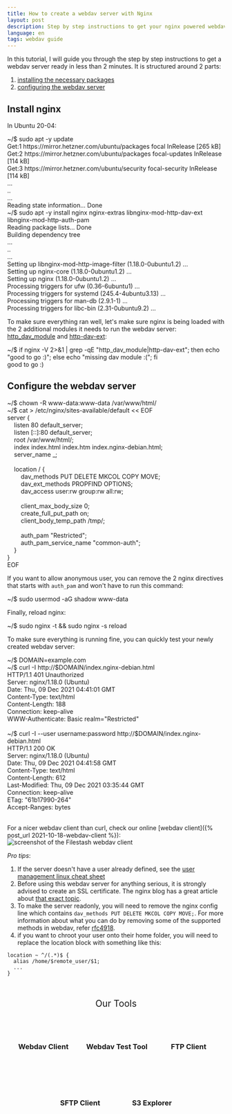 ```yaml
---
title: How to create a webdav server with Nginx
layout: post
description: Step by step instructions to get your nginx powered webdav server ready in less than 2 minutes
language: en
tags: webdav guide
---
```


In this tutorial, I will guide you through the step by step instructions to get a webdav server ready in less than 2 minutes. It is structured around 2 parts:
1. [installing the necessary packages](#install-nginx)
2. [configuring the webdav server](#configure-the-webdav-server)

## Install nginx

In Ubuntu 20-04:
<div class="terminal">
<span class="prompt">~/$ </span>sudo apt -y update<br>
<span class="stdout">
Get:1 https://mirror.hetzner.com/ubuntu/packages focal InRelease [265 kB]<br/>
Get:2 https://mirror.hetzner.com/ubuntu/packages focal-updates InRelease [114 kB]<br/>
Get:3 https://mirror.hetzner.com/ubuntu/security focal-security InRelease [114 kB]<br/>
...<br/>
..<br/>
...<br/>
Reading state information... Done<br/>
</span>
<span class="prompt">~/$ </span>sudo apt -y install nginx nginx-extras libnginx-mod-http-dav-ext libnginx-mod-http-auth-pam<br>
<span class="stdout">
Reading package lists... Done<br/>
Building dependency tree<br/>
...<br/>
..<br/>
...<br/>
Setting up libnginx-mod-http-image-filter (1.18.0-0ubuntu1.2) ...<br/>
Setting up nginx-core (1.18.0-0ubuntu1.2) ...<br/>
Setting up nginx (1.18.0-0ubuntu1.2) ...<br/>
Processing triggers for ufw (0.36-6ubuntu1) ...<br/>
Processing triggers for systemd (245.4-4ubuntu3.13) ...<br/>
Processing triggers for man-db (2.9.1-1) ...<br/>
Processing triggers for libc-bin (2.31-0ubuntu9.2) ...<br/>
</span>
</div>

To make sure everything ran well, let's make sure nginx is being loaded with the 2 additional modules it needs to run the webdav server: [http_dav_module](http://nginx.org/en/docs/http/ngx_http_dav_module.html) and [http-dav-ext](https://github.com/arut/nginx-dav-ext-module):
<div class="terminal">
<span class="prompt">~/$ </span>if nginx -V 2>&1 | grep -qE "http_dav_module|http-dav-ext"; then echo "good to go :)"; else echo "missing dav module :("; fi<br>
<span class="stdout">
good to go :)<br/>
</span>
</div>

## Configure the webdav server

<div class="terminal">
<span class="prompt">~/$ </span>chown -R www-data:www-data /var/www/html/<br>
<span class="prompt">~/$ </span>cat > /etc/nginx/sites-available/default << EOF<br/>
server {<br/>
&nbsp;&nbsp;&nbsp;&nbsp;listen 80 default_server;<br/>
&nbsp;&nbsp;&nbsp;&nbsp;listen [::]:80 default_server;<br/>
&nbsp;&nbsp;&nbsp;&nbsp;root /var/www/html/;<br/>
&nbsp;&nbsp;&nbsp;&nbsp;index index.html index.htm index.nginx-debian.html;<br/>
&nbsp;&nbsp;&nbsp;&nbsp;server_name _;<br/>
<br/>
&nbsp;&nbsp;&nbsp;&nbsp;location / {<br/>
&nbsp;&nbsp;&nbsp;&nbsp;&nbsp;&nbsp;&nbsp;&nbsp;dav_methods PUT DELETE MKCOL COPY MOVE;<br/>
&nbsp;&nbsp;&nbsp;&nbsp;&nbsp;&nbsp;&nbsp;&nbsp;dav_ext_methods PROPFIND OPTIONS;<br/>
&nbsp;&nbsp;&nbsp;&nbsp;&nbsp;&nbsp;&nbsp;&nbsp;dav_access user:rw  group:rw all:rw;<br/>
<br/>
&nbsp;&nbsp;&nbsp;&nbsp;&nbsp;&nbsp;&nbsp;&nbsp;client_max_body_size    0;<br/>
&nbsp;&nbsp;&nbsp;&nbsp;&nbsp;&nbsp;&nbsp;&nbsp;create_full_put_path  on;<br/>
&nbsp;&nbsp;&nbsp;&nbsp;&nbsp;&nbsp;&nbsp;&nbsp;client_body_temp_path /tmp/;<br/>
<br/>
&nbsp;&nbsp;&nbsp;&nbsp;&nbsp;&nbsp;&nbsp;&nbsp;auth_pam "Restricted";<br/>
&nbsp;&nbsp;&nbsp;&nbsp;&nbsp;&nbsp;&nbsp;&nbsp;auth_pam_service_name "common-auth";<br/>
&nbsp;&nbsp;&nbsp;&nbsp;}<br/>
}<br/>
EOF<br/>
<span class="stdout"></span>
</div>

If you want to allow anonymous user, you can remove the 2 nginx directives that starts with `auth_pam` and won't have to run this command:
<div class="terminal">
<span class="prompt">~/$ </span>sudo usermod -aG shadow www-data<br/>
</div>

Finally, reload nginx:
<div class="terminal">
<span class="prompt">~/$ </span>sudo nginx -t && sudo nginx -s reload<br/>
</div>

To make sure everything is running fine, you can quickly test your newly created webdav server:
<div class="terminal">
<span class="prompt">~/$ </span>DOMAIN=example.com<br/>
<span class="prompt">~/$ </span>curl -I http://$DOMAIN/index.nginx-debian.html<br/>
<span class="stdout">
HTTP/1.1 401 Unauthorized<br/>
Server: nginx/1.18.0 (Ubuntu)<br/>
Date: Thu, 09 Dec 2021 04:41:01 GMT<br/>
Content-Type: text/html<br/>
Content-Length: 188<br/>
Connection: keep-alive<br/>
WWW-Authenticate: Basic realm="Restricted"<br/>
<br/>
</span>
<span class="prompt">~/$ </span>curl -I --user username:password http://$DOMAIN/index.nginx-debian.html<br/>
<span class="stdout">
HTTP/1.1 200 OK<br/>
Server: nginx/1.18.0 (Ubuntu)<br/>
Date: Thu, 09 Dec 2021 04:41:58 GMT<br/>
Content-Type: text/html<br/>
Content-Length: 612<br/>
Last-Modified: Thu, 09 Dec 2021 03:35:44 GMT<br/>
Connection: keep-alive<br/>
ETag: "61b17990-264"<br/>
Accept-Ranges: bytes<br/>
<br/>
</span>
</div>

For a nicer webdav client than curl, check our online [webdav client]({% post_url 2021-10-18-webdav-client %}):

<img class="fancy" src="https://www.filestash.app/img/screenshots/viewerpage.png" alt="screenshot of the Filestash webdav client" style="margin-top: -15px;" />

*Pro tips*:
1. If the server doesn't have a user already defined, see the [user management linux cheat sheet](https://www.guru99.com/linux-commands-cheat-sheet.html#4)
2. Before using this webdav server for anything serious, it is strongly advised to create an SSL certificate. The nginx blog has a great article about [that exact topic](https://www.nginx.com/blog/using-free-ssltls-certificates-from-lets-encrypt-with-nginx/).
3. To make the server readonly, you will need to remove the nginx config line which contains `dav_methods PUT DELETE MKCOL COPY MOVE;`. For more information about what you can do by removing some of the supported methods in webdav, refer [rfc4918](https://datatracker.ietf.org/doc/html/rfc4918).
4. if you want to chroot your user onto their home folder, you will need to replace the location block with something like this:
```
location ~ ^/(.*)$ {
  alias /home/$remote_user/$1;
  ...
}
```

<div class="related">
    <div class="title">
        Our Tools<br>
        <img src="https://mickael.kerjean.me/assets/img/arrow_bottom.png"/>
    </div>
    <div class="related_content">
        <a href="{% post_url 2021-10-18-webdav-client %}"><h3 class="no-anchor">Webdav Client</h3></a>        <a href="{% post_url 2022-01-15-webdav-test-tool %}"><h3 class="no-anchor">Webdav Test Tool</h3></a><a href="{% post_url 2019-11-26-ftp-web-client %}"><h3 class="no-anchor">FTP Client</h3></a><a href="{% post_url 2020-04-30-sftp-browser %}"><h3 class="no-anchor">SFTP Client</h3></a><a href="{% post_url 2019-11-21-s3-browser %}"><h3 class="no-anchor">S3 Explorer</h3></a>
    </div>
</div>
<style>
 .related{ text-align:center;margin-top:50px;}
 .related .title{
     font-size: 1.5em;
     margin-top: 30px;
 }
 .related .title img{
     animation: bounce 1s infinite alternate;
     width: 16px;
     height: 17px;
 }
 .related .related_content { margin-top:5px; }
 .related .related_content h3 {
     background: var(--bg-color);
     padding: 50px 0;
     border-radius: 5px;
     margin: 0!important;
 }
 .related .related_content a{
     display: inline-block;
     width: calc(33% - 10px);
     padding: 5px;
     text-decoration: none!important;
 }
 .related .related_content a:hover{
     transform: scale(1.1);
     transition: ease 0.3s transform;
 }
 .related .related_content a:hover h3{
     background: var(--emphasis-primary);
     transition: ease 0.3s background;
 }

 @media only screen and (max-width: 550px) {
     .related .related_content a{ width: 100%; }
 }
 @keyframes bounce {
     from {
         transform: translate3d(0,0,0);
     }
     to {
         transform: translate3d(0,-8px,0);
     }
 }
</style>
